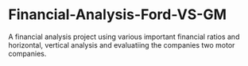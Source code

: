 # Financial-Analysis-Ford-VS-GM

A financial analysis project using various important financial ratios and horizontal, vertical analysis and evaluatiing the companies two motor companies.
